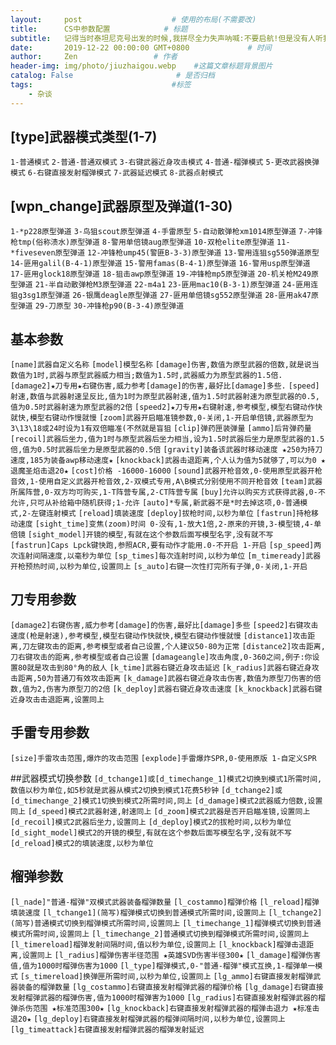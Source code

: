 ```yaml
---
layout:     post                    # 使用的布局(不需要改)
title:      CS中参数配置            # 标题
subtitle:   记得当时泰坦尼克号出发的时候,我拼尽全力失声呐喊:不要启航!但是没有人听我的,还骂我,最后我被电影院的保安架了出去. #副标题
date:       2019-12-22 00:00:00 GMT+0800             # 时间
author:     Zen                 # 作者
header-img: img/photo/jiuzhaigou.webp    #这篇文章标题背景图片
catalog: False                       # 是否归档
tags:                               #标签
    - 杂谈
---
```


## [type]武器模式类型(1-7)
`1-普通模式`
`2-普通-普通双模式`
`3-右键武器近身攻击模式`
`4-普通-榴弹模式`
`5-更改武器换弹模式`
`6-右键直接发射榴弹模式`
`7-武器延迟模式`
`8-武器点射模式`

## [wpn_change]武器原型及弹道(1-30)
`1-*p228原型弹道`
`3-鸟狙scout原型弹道`
`4-手雷原型`
`5-自动散弹枪xm1014原型弹道`
`7-冲锋枪tmp(俗称渍水)原型弹道`
`8-警用单倍镜aug原型弹道`
`10-双枪elite原型弹道`
`11-*fiveseven原型弹道`
`12-冲锋枪ump45(警匪B-3-3)原型弹道`
`13-警用连狙sg550弹道原型`
`14-匪用galil(B-4-1)原型弹道`
`15-警用famas(B-4-1)原型弹道`
`16-警用usp原型弹道`
`17-匪用glock18原型弹道`
`18-狙击awp原型弹道`
`19-冲锋枪mp5原型弹道`
`20-机关枪M249原型弹道`
`21-半自动散弹枪M3原型弹道`
`22-m4a1`
`23-匪用mac10(B-3-1)原型弹道`
`24-匪用连狙g3sg1原型弹道`
`26-银鹰deagle原型弹道`
`27-匪用单倍镜sg552原型弹道`
`28-匪用ak47原型弹道`
`29-刀原型`
`30-冲锋枪p90(B-3-4)原型弹道`

## 基本参数
`[name]武器自定义名称`
`[model]模型名称`
`[damage]伤害,数值为原型武器的倍数,就是说当数值为1时,武器与原型武器威力相当;数值为1.5时,武器威力为原型武器的1.5倍.`
`[damage2]★刀专用★右键伤害,威力参考[damage]的伤害,最好比[damage]多些.`
`[speed]射速,数值与武器射速呈反比,值为1时为原型武器射速,值为1.5时武器射速为原型武器的0.5,值为0.5时武器射速为原型武器的2倍`
`[speed2]★刀专用★右键射速,参考模型,模型右键动作快就快,模型右键动作慢就慢`
`[zoom]武器开启瞄准镜参数,0-关闭,1-开启单倍镜,武器原型为3\13\18或24时设为1有双倍瞄准(不然就是盲狙`
`[clip]弹药匣装弹量`
`[ammo]后背弹药量`
`[recoil]武器后坐力,值为1时与原型武器后坐力相当,设为1.5时武器后坐力是原型武器的1.5倍,值为0.5时武器后坐力是原型武器的0.5倍`
`[gravity]装备该武器时移动速度 ★250为持刀速度,185为装备awp移动速度★`
`[knockback]武器击退距离,个人认为值为5就够了,可以为0 ★退魔圣焰击退20★`
`[cost]价格 -16000-16000`
`[sound]武器开枪音效,0-使用原型武器开枪音效,1-使用自定义武器开枪音效,2-双模式专用,A\B模式分别使用不同开枪音效`
`[team]武器所属阵营,0-双方均可购买,1-T阵营专属,2-CT阵营专属`
`[buy]允许以购买方式获得武器,0-不允许,只可从补给箱中随机获得;1-允许`
`[auto]*专属,新武器不是*时去掉这项,0-普通模式,2-左键连射模式`
`[reload]填装速度`
`[deploy]拔枪时间,以秒为单位`
`[fastrun]持枪移动速度`
`[sight_time]变焦(zoom)时间 0-没有,1-放大1倍,2-原来的开镜,3-模型镜,4-单倍镜`
`[sight_model]开镜的模型,有就在这个参数后面写模型名字,没有就不写`
`[fastrun]Caps Lpck键快跑,参照ACR,要有动作才能用.0-不开启 1-开启`
`[sp_speed]两次连射间隔速度,以毫秒为单位`
`[sp_times]每次连射时间,以秒为单位`
`[m_timeready]武器开枪预热时间,以秒为单位,设置同上`
`[s_auto]右键一次性打完所有子弹,0-关闭,1-开启`

## 刀专用参数
`[damage2]右键伤害,威力参考[damage]的伤害,最好比[damage]多些`
`[speed2]右键攻击速度(枪是射速),参考模型,模型右键动作快就快,模型右键动作慢就慢`
`[distance1]攻击距离,刀左键攻击的距离,参考模型或者自己设置,个人建议50-80为正常`
`[distance2]攻击距离,刀右键攻击的距离,参考模型或者自己设置`
`[damageangle]攻击角度,0-360之间,例子:你设置80就是攻击到80°角的敌人`
`[k_time]武器右键近身攻击延迟`
`[k_radius]武器右键近身攻击距离,50为普通刀有效攻击距离`
`[k_damage]武器右键近身攻击伤害,数值为原型刀伤害的倍数,值为2,伤害为原型刀的2倍`
`[k_deploy]武器右键近身攻击速度`
`[k_knockback]武器右键近身攻击击退距离,设置同上`

## 手雷专用参数
`[size]手雷攻击范围,爆炸的攻击范围`
`[explode]手雷爆炸SPR,0-使用原版 1-自定义SPR`

##武器模式切换参数
`[d_tchange1]或[d_timechange_1]模式2切换到模式1所需时间,数值以秒为单位,如5秒就是武器从模式2切换到模式1花费5秒钟`
`[d_tchange2]或[d_timechange_2]模式1切换到模式2所需时间,同上`
`[d_damage]模式2武器威力倍数,设置同上`
`[d_speed]模式2武器射速,射速同上`
`[d_zoom]模式2武器是否开启瞄准镜,设置同上`
`[d_recoil]模式2武器后坐力,设置同上`
`[d_deploy]模式2的拔枪时间,以秒为单位`
`[d_sight_model]模式2的开镜的模型,有就在这个参数后面写模型名字,没有就不写`
`[d_reload]模式2的填装速度,以秒为单位`

## 榴弹参数
`[l_nade]"普通-榴弹"双模式武器装备榴弹数量`
`[l_costammo]榴弹价格`
`[l_reload]榴弹填装速度`
`[l_tchange1](简写)榴弹模式切换到普通模式所需时间,设置同上`
`[l_tchange2](简写)普通模式切换到榴弹模式所需时间,设置同上`
`[l_timechange_1]榴弹模式切换到普通模式所需时间,设置同上`
`[l_timechange_2]普通模式切换到榴弹模式所需时间,设置同上`
`[l_timereload]榴弹发射间隔时间,值以秒为单位,设置同上`
`[l_knockback]榴弹击退距离,设置同上`
`[l_radius]榴弹伤害半径范围 ★英雄SVD伤害半径300★`
`[l_damage]榴弹伤害值,值为1000时榴弹伤害为1000`
`[l_type]榴弹模式,0-"普通-榴弹"模式互换,1-榴弹单一模式`
`[s_timereload]换弹匣所需时间,以秒为单位,设置同上`
`[lg_ammo]右键直接发射榴弹武器装备的榴弹数量`
`[lg_costammo]右键直接发射榴弹武器的榴弹价格`
`[lg_damage]右键直接发射榴弹武器的榴弹伤害,值为1000时榴弹害为1000`
`[lg_radius]右键直接发射榴弹武器的榴弹杀伤范围 ★标准范围300★`
`[lg_knockback]右键直接发射榴弹武器的榴弹击退力 ★标准击退20★`
`[lg_deploy]右键直接发射榴弹武器的榴弹间隔时间,以秒为单位,设置同上`
`[lg_timeattack]右键直接发射榴弹武器的榴弹发射延迟`
